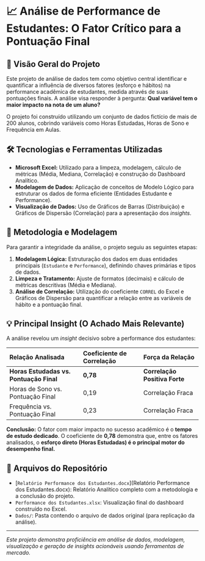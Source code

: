 # 📈 Análise de Performance de Estudantes: O Fator Crítico para a Pontuação Final

## 🎯 Visão Geral do Projeto

Este projeto de análise de dados tem como objetivo central identificar e quantificar a influência de diversos fatores (esforço e hábitos) na performance acadêmica de estudantes, medida através de suas pontuações finais. A análise visa responder à pergunta: **Qual variável tem o maior impacto na nota de um aluno?**

O projeto foi construído utilizando um conjunto de dados fictício de mais de 200 alunos, cobrindo variáveis como Horas Estudadas, Horas de Sono e Frequência em Aulas.

## 🛠️ Tecnologias e Ferramentas Utilizadas

* **Microsoft Excel:** Utilizado para a limpeza, modelagem, cálculo de métricas (Média, Mediana, Correlação) e construção do Dashboard Analítico.
* **Modelagem de Dados:** Aplicação de conceitos de Modelo Lógico para estruturar os dados de forma eficiente (Entidades Estudante e Performance).
* **Visualização de Dados:** Uso de Gráficos de Barras (Distribuição) e Gráficos de Dispersão (Correlação) para a apresentação dos *insights*.

## 🔑 Metodologia e Modelagem

Para garantir a integridade da análise, o projeto seguiu as seguintes etapas:

1.  **Modelagem Lógica:** Estruturação dos dados em duas entidades principais (`Estudante` e `Performance`), definindo chaves primárias e tipos de dados.
2.  **Limpeza e Tratamento:** Ajuste de formatos (decimais) e cálculo de métricas descritivas (Média e Mediana).
3.  **Análise de Correlação:** Utilização do coeficiente `CORREL` do Excel e Gráficos de Dispersão para quantificar a relação entre as variáveis de hábito e a pontuação final.

## 💡 Principal Insight (O Achado Mais Relevante)

A análise revelou um *insight* decisivo sobre a performance dos estudantes:

| Relação Analisada | Coeficiente de Correlação | Força da Relação |
| :--- | :--- | :--- |
| **Horas Estudadas vs. Pontuação Final** | **0,78** | **Correlação Positiva Forte** |
| Horas de Sono vs. Pontuação Final | 0,19 | Correlação Fraca |
| Frequência vs. Pontuação Final | 0,23 | Correlação Fraca |

**Conclusão:** O fator com maior impacto no sucesso acadêmico é o **tempo de estudo dedicado**. O coeficiente de **0,78** demonstra que, entre os fatores analisados, o **esforço direto (Horas Estudadas) é o principal motor do desempenho final.**

## 📂 Arquivos do Repositório

* [`Relatório Performance dos Estudantes.docx`](Relatório Performance dos Estudantes.docx): Relatório Analítico completo com a metodologia e a conclusão do projeto.
* `Performance dos Estudantes.xlsx`: Visualização final do dashboard construído no Excel.
* `Dados/`: Pasta contendo o arquivo de dados original (para replicação da análise).

---
*Este projeto demonstra proficiência em análise de dados, modelagem, visualização e geração de insights acionáveis usando ferramentas de mercado.*
